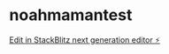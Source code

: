 # noahmamantest

[Edit in StackBlitz next generation editor ⚡️](https://stackblitz.com/~/github.com/Noahmaman/noahmamantest)